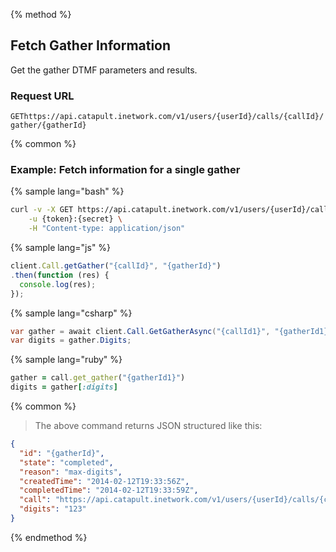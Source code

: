 {% method %}

## Fetch Gather Information
Get the gather DTMF parameters and results.

### Request URL

<code class="get">GET</code>`https://api.catapult.inetwork.com/v1/users/{userId}/calls/{callId}/gather/{gatherId}`

{% common %}

### Example: Fetch information for a single gather

{% sample lang="bash" %}

```bash
curl -v -X GET https://api.catapult.inetwork.com/v1/users/{userId}/calls/{callId}/gather/{gatherId} \
	-u {token}:{secret} \
	-H "Content-type: application/json"
```

{% sample lang="js" %}

```js
client.Call.getGather("{callId}", "{gatherId}")
.then(function (res) {
  console.log(res);
});
```

{% sample lang="csharp" %}

```csharp
var gather = await client.Call.GetGatherAsync("{callId1}", "{gatherId1}");
var digits = gather.Digits;
```

{% sample lang="ruby" %}

```ruby
gather = call.get_gather("{gatherId1}")
digits = gather[:digits]
```

{% common %}

> The above command returns JSON structured like this:

```json
{
  "id": "{gatherId}",
  "state": "completed",
  "reason": "max-digits",
  "createdTime": "2014-02-12T19:33:56Z",
  "completedTime": "2014-02-12T19:33:59Z",
  "call": "https://api.catapult.inetwork.com/v1/users/{userId}/calls/{callId}",
  "digits": "123"
}
```
{% endmethod %}


